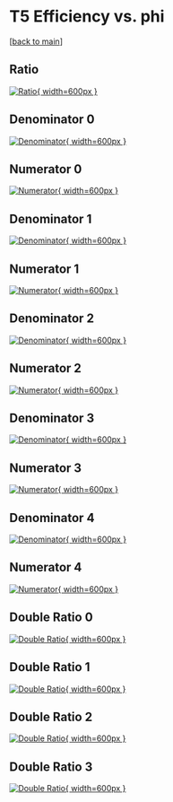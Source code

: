 # T5 Efficiency vs. phi

[[back to main](./)]



## Ratio

[![Ratio](../mtv/var/T5_base_11_0_eff_phi.png){ width=600px }](../mtv/var/T5_base_11_0_eff_phi.pdf)

## Denominator 0

[![Denominator](../mtv/den/T5_base_11_0_eff_phi_den0.png){ width=600px }](../mtv/den/T5_base_11_0_eff_phi_den0.pdf)

## Numerator 0

[![Numerator](../mtv/num/T5_base_11_0_eff_phi_num0.png){ width=600px }](../mtv/num/T5_base_11_0_eff_phi_num0.pdf)

## Denominator 1

[![Denominator](../mtv/den/T5_base_11_0_eff_phi_den1.png){ width=600px }](../mtv/den/T5_base_11_0_eff_phi_den1.pdf)

## Numerator 1

[![Numerator](../mtv/num/T5_base_11_0_eff_phi_num1.png){ width=600px }](../mtv/num/T5_base_11_0_eff_phi_num1.pdf)

## Denominator 2

[![Denominator](../mtv/den/T5_base_11_0_eff_phi_den2.png){ width=600px }](../mtv/den/T5_base_11_0_eff_phi_den2.pdf)

## Numerator 2

[![Numerator](../mtv/num/T5_base_11_0_eff_phi_num2.png){ width=600px }](../mtv/num/T5_base_11_0_eff_phi_num2.pdf)

## Denominator 3

[![Denominator](../mtv/den/T5_base_11_0_eff_phi_den3.png){ width=600px }](../mtv/den/T5_base_11_0_eff_phi_den3.pdf)

## Numerator 3

[![Numerator](../mtv/num/T5_base_11_0_eff_phi_num3.png){ width=600px }](../mtv/num/T5_base_11_0_eff_phi_num3.pdf)

## Denominator 4

[![Denominator](../mtv/den/T5_base_11_0_eff_phi_den4.png){ width=600px }](../mtv/den/T5_base_11_0_eff_phi_den4.pdf)

## Numerator 4

[![Numerator](../mtv/num/T5_base_11_0_eff_phi_num4.png){ width=600px }](../mtv/num/T5_base_11_0_eff_phi_num4.pdf)

## Double Ratio 0

[![Double Ratio](../mtv/ratio/T5_base_11_0_eff_phi_ratio0.png){ width=600px }](../mtv/ratio/T5_base_11_0_eff_phi_ratio0.pdf)

## Double Ratio 1

[![Double Ratio](../mtv/ratio/T5_base_11_0_eff_phi_ratio1.png){ width=600px }](../mtv/ratio/T5_base_11_0_eff_phi_ratio1.pdf)

## Double Ratio 2

[![Double Ratio](../mtv/ratio/T5_base_11_0_eff_phi_ratio2.png){ width=600px }](../mtv/ratio/T5_base_11_0_eff_phi_ratio2.pdf)

## Double Ratio 3

[![Double Ratio](../mtv/ratio/T5_base_11_0_eff_phi_ratio3.png){ width=600px }](../mtv/ratio/T5_base_11_0_eff_phi_ratio3.pdf)

